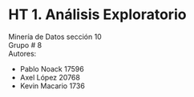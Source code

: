 # HT 1. Análisis Exploratorio
Minería de Datos sección 10  
Grupo # 8  
Autores:  
- Pablo Noack 17596
- Axel López 20768
- Kevin Macario 1736
